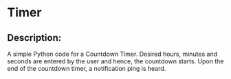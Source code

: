 # Timer

## Description:
A simple Python code for a Countdown Timer. Desired hours, minutes and seconds are entered by the user and hence, the countdown starts.
Upon the end of the countdown timer, a notification ping is heard.

